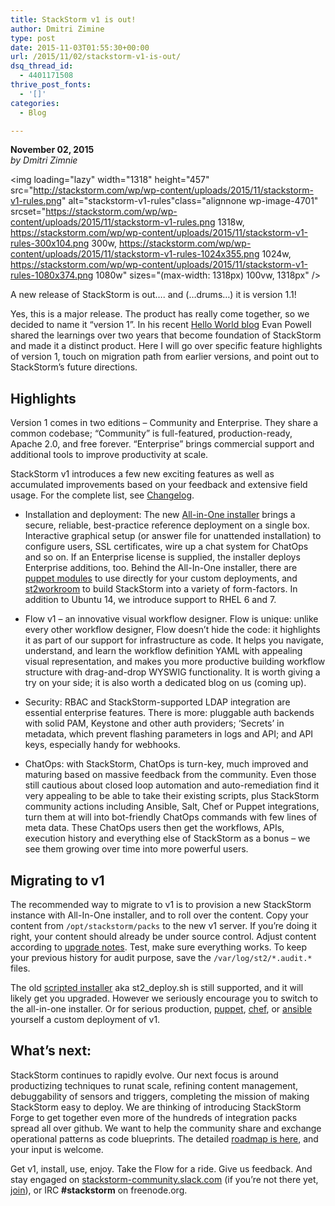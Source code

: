 ```yaml
---
title: StackStorm v1 is out!
author: Dmitri Zimine
type: post
date: 2015-11-03T01:55:30+00:00
url: /2015/11/02/stackstorm-v1-is-out/
dsq_thread_id:
  - 4401171508
thrive_post_fonts:
  - '[]'
categories:
  - Blog

---
```

**November 02, 2015**  
_by Dmitri Zimnie_

<img loading="lazy" width="1318" height="457" src="http://stackstorm.com/wp/wp-content/uploads/2015/11/stackstorm-v1-rules.png" alt="stackstorm-v1-rules"class="alignnone wp-image-4701" srcset="https://stackstorm.com/wp/wp-content/uploads/2015/11/stackstorm-v1-rules.png 1318w, https://stackstorm.com/wp/wp-content/uploads/2015/11/stackstorm-v1-rules-300x104.png 300w, https://stackstorm.com/wp/wp-content/uploads/2015/11/stackstorm-v1-rules-1024x355.png 1024w, https://stackstorm.com/wp/wp-content/uploads/2015/11/stackstorm-v1-rules-1080x374.png 1080w" sizes="(max-width: 1318px) 100vw, 1318px" /> 

A new release of StackStorm is out&#8230;. and (&#8230;drums&#8230;) it is version 1.1!

Yes, this is a major release. The product has really come together, so we decided to name it &#8220;version 1&#8221;. In his recent [Hello World blog][1] Evan Powell shared the learnings over two years that become foundation of StackStorm and made it a distinct product. Here I will go over specific feature highlights of version 1, touch on migration path from earlier versions, and point out to StackStorm’s future directions.

<!--more-->

## Highlights

Version 1 comes in two editions &#8211; Community and Enterprise. They share a common codebase; &#8220;Community&#8221; is full-featured, production-ready, Apache 2.0, and free forever. &#8220;Enterprise&#8221; brings commercial support and additional tools to improve productivity at scale.

StackStorm v1 introduces a few new exciting features as well as accumulated improvements based on your feedback and extensive field usage. For the complete list, see [Changelog][2].

  * Installation and deployment: The new [All-in-One installer][3] brings a secure, reliable, best-practice reference deployment on a single box. Interactive graphical setup (or answer file for unattended installation) to configure users, SSL certificates, wire up a chat system for ChatOps and so on. If an Enterprise license is supplied, the installer deploys Enterprise additions, too. 
    Behind the All-In-One installer, there are [puppet modules][4] to use directly for your custom deployments, and [st2workroom][5] to build StackStorm into a variety of form-factors. In addition to Ubuntu 14, we introduce support to RHEL 6 and 7.

  * Flow v1 &#8211; an innovative visual workflow designer. Flow is unique: unlike every other workflow designer, Flow doesn&#8217;t hide the code: it highlights it as part of our support for infrastructure as code. It helps you navigate, understand, and learn the workflow definition YAML with appealing visual representation, and makes you more productive building workflow structure with drag-and-drop WYSWIG functionality. It is worth giving a try on your side; it is also worth a dedicated blog on us (coming up).

  * Security: RBAC and StackStorm-supported LDAP integration are essential enterprise features. There is more: pluggable auth backends with solid PAM, Keystone and other auth providers; &#8216;Secrets&#8217; in metadata, which prevent flashing parameters in logs and API; and API keys, especially handy for webhooks.

  * ChatOps: with StackStorm, ChatOps is turn-key, much improved and maturing based on massive feedback from the community. Even those still cautious about closed loop automation and auto-remediation find it very appealing to be able to take their existing scripts, plus StackStorm community actions including Ansible, Salt, Chef or Puppet integrations, turn them at will into bot-friendly ChatOps commands with few lines of meta data. These ChatOps users then get the workflows, APIs, execution history and everything else of StackStorm as a bonus &#8211; we see them growing over time into more powerful users.

## Migrating to v1

The recommended way to migrate to v1 is to provision a new StackStorm instance with All-In-One installer, and to roll over the content. Copy your content from `/opt/stackstorm/packs` to the new v1 server. If you&#8217;re doing it right, your content should already be under source control. Adjust content according to [upgrade notes][6]. Test, make sure everything works. To keep your previous history for audit purpose, save the `/var/log/st2/*.audit.*` files.

The old [scripted installer][7] aka st2_deploy.sh is still supported, and it will likely get you upgraded. However we seriously encourage you to switch to the all-in-one installer. Or for serious production, [puppet][8], [chef][9], or [ansible][10] yourself a custom deployment of v1.

## What&#8217;s next:

StackStorm continues to rapidly evolve. Our next focus is around productizing techniques to runat scale, refining content management, debuggability of sensors and triggers, completing the mission of making StackStorm easy to deploy. We are thinking of introducing StackStorm Forge to get together even more of the hundreds of integration packs spread all over github. We want to help the community share and exchange operational patterns as code blueprints. The detailed [roadmap is here][11], and your input is welcome.

Get v1, install, use, enjoy. Take the Flow for a ride. Give us feedback. And stay engaged on [stackstorm-community.slack.com][12] (if you&#8217;re not there yet, [join][13]), or IRC **#stackstorm** on freenode.org.

 [1]: https://stackstorm.com/2015/10/28/hello-world-stackstorm-is-ga-1-1-shipping/
 [2]: http://docs.stackstorm.com/changelog.html
 [3]: http://docs.stackstorm.com/install/all_in_one.html
 [4]: https://github.com/StackStorm/puppet-st2
 [5]: https://github.com/StackStorm/st2workroom
 [6]: http://docs.stackstorm.com/upgrade_notes.html
 [7]: http://docs.stackstorm.com/install/st2_deploy.html
 [8]: http://docs.stackstorm.com/install/puppet.html
 [9]: https://supermarket.chef.io/cookbooks/stackstorm/versions/0.1.0
 [10]: http://docs.stackstorm.com/install/ansible.html
 [11]: http://docs.stackstorm.com/roadmap.html
 [12]: https://stackstorm-community.slack.com
 [13]: https://stackstorm.com/community-signup